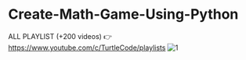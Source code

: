 # Create-Math-Game-Using-Python
ALL PLAYLIST (+200 videos) 👉 https://www.youtube.com/c/TurtleCode/playlists
![1](https://user-images.githubusercontent.com/85156399/185923454-b3331761-c739-40b1-a6ae-eb6603e2a9ca.png)
